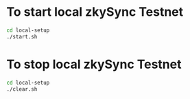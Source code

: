 # To start local zkySync Testnet

```bash
cd local-setup
./start.sh
```

# To stop local zkySync Testnet

```bash
cd local-setup
./clear.sh
```


